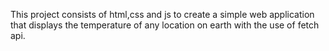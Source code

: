 This project consists of html,css and js to create a simple web application that displays the temperature of any location on earth with the use of fetch api.
